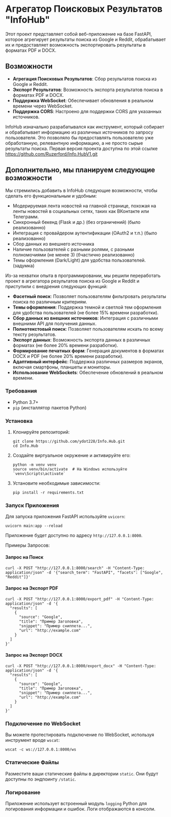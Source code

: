 # Агрегатор Поисковых Результатов "InfoHub"

Этот проект представляет собой веб-приложение на базе FastAPI, которое агрегирует результаты поиска из Google и Reddit, обрабатывает их и предоставляет возможность экспортировать результаты в форматах PDF и DOCX.

## Возможности

- **Агрегация Поисковых Результатов**: Сбор результатов поиска из Google и Reddit.
- **Экспорт Результатов**: Возможность экспорта результатов поиска в форматах PDF и DOCX.
- **Поддержка WebSocket**: Обеспечивает обновления в реальном времени через WebSocket.
- **Поддержка CORS**: Настроено для поддержки CORS для указанных источников.

InfoHub изначально разрабатывался как инструмент, который собирает и обрабатывает информацию из различных источников по запросу пользователя. Это позволяло бы предоставлять пользователю уже обработанную, релевантную информацию, а не просто сырые результаты поиска. Первая версия проекта доступна по этой ссылке https://github.com/Ruzerford/Info.HubV1.git

## Дополнительно, мы планируем следующие возможности

Мы стремились добавить в InfoHub следующие возможности, чтобы сделать его функциональным и удобным:

- Модерируемая лента новостей на главной странице, похожая на ленты новостей в социальных сетях, таких как ВКонтакте или Телеграмм.
- Синхронный бекенд (Flask и др.) (без ограничений) (было реализованно)
- Интеграция с провайдером аутентификации (OAuth2 и т.п.) (было реализованно)
- Сбор данных из внешнего источника
- Наличие пользователей с разными ролями, с разными полномочиями (не менее 3) (бчастично реализованно)
- Темы оформления (Dark/Light) для удобства пользователей. (задумка)

Из-за нехватки опыта в программировании, мы решили переработать проект в агрегатора результатов поиска из Google и Reddit и приступили с внедрения следующих функций:

- **Фасетный поиск**: Позволяет пользователям фильтровать результаты поиска по различным критериям.
- **Темы оформления**: Поддержка темной и светлой тем оформления для удобства пользователей (не более 15% времени разработки).
- **Сбор данных из внешних источников**: Интеграция с различными внешними API для получения данных.
- **Полнотекстовый поиск**: Позволяет пользователям искать по всему тексту результатов.
- **Экспорт данных**: Возможность экспорта данных в различных форматах (не более 20% времени разработки).
- **Формирование печатных форм**: Генерация документов в форматах DOCX и PDF (не более 20% времени разработки).
- **Адаптивный интерфейс**: Поддержка различных размеров экранов, включая смартфоны, планшеты и мониторы.
- **Использование WebSockets**: Обеспечение обновлений в реальном времени.


### Требования

- Python 3.7+
- `pip` (инсталлятор пакетов Python)

### Установка

1. Клонируйте репозиторий:

    ```
    git clone https://github.com/ydot228/Info.Hub.git
    cd Info.Hub
    ```

2. Создайте виртуальное окружение и активируйте его:

    ```
    python -m venv venv
    source venv/bin/activate  # На Windows используйте `venv\Scripts\activate`
    ```

3. Установите необходимые зависимости:

    ```
    pip install -r requirements.txt
    ```


### Запуск Приложения

Для запуска приложения FastAPI используйте `uvicorn`:

```
uvicorn main:app --reload
```

Приложение будет доступно по адресу `http://127.0.0.1:8000`.



Примеры Запросов:

#### Запрос на Поиск

```
curl -X POST "http://127.0.0.1:8000/search" -H "Content-Type: application/json" -d '{"search_term": "FastAPI", "facets": ["Google", "Reddit"]}'
```

#### Запрос на Экспорт PDF

```
curl -X POST "http://127.0.0.1:8000/export_pdf" -H "Content-Type: application/json" -d '{
  "results": [
    {
      "source": "Google",
      "title": "Пример Заголовка",
      "snippet": "Пример сниппета...",
      "url": "http://example.com"
    }
  ]
}'
```

#### Запрос на Экспорт DOCX

```
curl -X POST "http://127.0.0.1:8000/export_docx" -H "Content-Type: application/json" -d '{
  "results": [
    {
      "source": "Google",
      "title": "Пример Заголовка",
      "snippet": "Пример сниппета...",
      "url": "http://example.com"
    }
  ]
}'
```

### Подключение по WebSocket

Вы можете протестировать подключение по WebSocket, используя инструмент вроде `wscat`:

```
wscat -c ws://127.0.0.1:8000/ws
```

### Статические Файлы

Разместите ваши статические файлы в директории `static`. Они будут доступны по эндпоинту `/static`.

### Логирование

Приложение использует встроенный модуль `logging` Python для логирования информации и ошибок. Логи отображаются в консоли.
